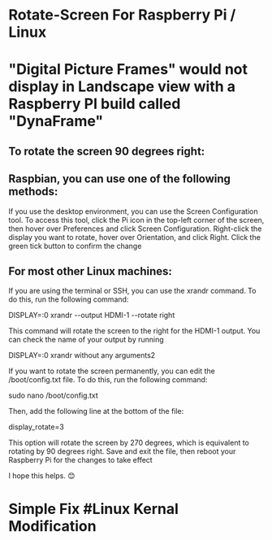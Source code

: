 # Rotate-Screen For Raspberry Pi / Linux
# "Digital Picture Frames" would not display in Landscape view with a Raspberry PI build called "DynaFrame"

To rotate the screen 90 degrees right:
--------------------------------------

Raspbian, you can use one of the following methods:
---------------------------------------------------
If you use the desktop environment, you can use the Screen Configuration tool. To access this tool, click 
the Pi icon in the top-left corner of the screen, then hover over Preferences and click Screen Configuration. 
Right-click the display you want to rotate, hover over Orientation, and click Right. Click the green tick button to confirm the change

For most other Linux machines:
------------------------------
If you are using the terminal or SSH, you can use the xrandr command. To do this, run the following command:

DISPLAY=:0 xrandr --output HDMI-1 --rotate right

This command will rotate the screen to the right for the HDMI-1 output. You can check the name of your output by running 

DISPLAY=:0 xrandr without any arguments2

If you want to rotate the screen permanently, you can edit the /boot/config.txt file. To do this, run the following command:

sudo nano /boot/config.txt

Then, add the following line at the bottom of the file:

display_rotate=3

This option will rotate the screen by 270 degrees, which is equivalent to rotating by 90 degrees right. Save and exit the file, then reboot your Raspberry Pi for the changes to take effect

I hope this helps. 😊

# Simple Fix #Linux Kernal Modification
